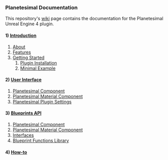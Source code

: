### Planetesimal Documentation

This repository's [wiki](../../wiki) page contains the documentation for the Planetesimal Unreal Engine 4 plugin.

#### 1) [Introduction](../../wiki/Home)
1. [About](../../wiki/Home#about)
2. [Features](../../wiki/Home#features)
3. [Getting Started]()
    1. [Plugin Installation]()
    2. [Minimal Example]()
#### 2) [User Interface]()
1. [Planetesimal Component]()
2. [Planetesimal Material Component]()
3. [Planetesimal Plugin Settings]()
#### 3) [Blueprints API]()
1. [Planetesimal Component]()
2. [Planetesimal Material Component]()
3. [Interfaces]()
4. [Blueprint Functions Library]()
#### 4) [How-to]()
